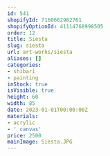 ```yaml
---
id: 541
shopifyId: 7160662982761
shopifyOptionId: 41114768998505
order: 12
title: Siesta
slug: siesta
url: art-works/siesta
aliases: []
categories:
- shibari
- painting
inStock: true
isVisible: true
height: 60
width: 85
date: 2023-01-01T00:00:00Z
materials:
- acrylic
- ' canvas'
price: 2500
mainImage: Siesta.JPG
---
```

